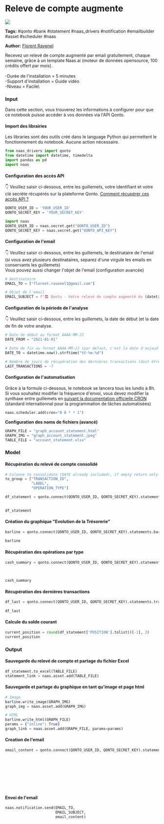 # Releve de compte augmente

[![](https://naasai-public.s3.eu-west-3.amazonaws.com/open\_in\_naas.svg)](https://app.naas.ai/user-redirect/naas/downloader?url=https://raw.githubusercontent.com/jupyter-naas/awesome-notebooks/master/Qonto/Qonto\_Releve\_de\_compte\_augmente.ipynb)

**Tags:** #qonto #bank #statement #naas\_drivers #notification #emailbuilder #asset #scheduler #naas

**Author:** [Florent Ravenel](https://www.linkedin.com/in/florent-ravenel/)

Recevez un relevé de compte augmenté par email gratuitement, chaque semaine, grâce à un template Naas.ai (moteur de données opensource, 100 crédits offert par mois).\
\
\-Durée de l'installation = 5 minutes\
\-Support d'installation = Guide vidéo\
\-Niveau = Facile\


### Input

Dans cette section, vous trouverez les informations à configurer pour que ce notebook puisse accéder à vos données via l'API Qonto.

#### Import des librairies

Les libraries sont des outils créé dans le language Python qui permettent le fonctionnement du notebook. Aucune action nécessaire.

```python
from naas_drivers import qonto
from datetime import datetime, timedelta
import pandas as pd
import naas
```

#### Configuration des accès API

👇 Veuillez saisir ci-dessous, entre les guillemets, votre identifiant et votre clé secrète récupérés sur la plateforme Qonto. [Comment récupérer ces accès API ?](https://www.notion.so/naas-official/Qonto-driver-Get-your-credentials-0cc97828b4e7467c8bfbcf704a77e5f4)

```python
QONTO_USER_ID = 'YOUR_USER_ID'
QONTO_SECRET_KEY = 'YOUR_SECRET_KEY'
```

```python
import naas
QONTO_USER_ID = naas.secret.get("QONTO_USER_ID")
QONTO_SECRET_KEY = naas.secret.get("QONTO_API_KEY")
```

#### Configuration de l'email

👇 Veuillez saisir ci-dessous, entre les guillemets, le destinataire de l'email (si vous avez plusieurs destinataires, separez d'une virgule les emails en conservants les guillemets)\
Vous pouvez aussi changer l'objet de l'email (configuration avancée)

```python
# Destinataire
EMAIL_TO = ["florent.ravenel1@gmail.com"]

# Objet de l'email
EMAIL_SUBJECT = f"🏛️ Qonto - Votre relevé de compte augmenté du {datetime.now().strftime('%d/%m/%Y')}"
```

#### Configuration de la période de l'analyse

👇 Veuillez saisir ci-dessous, entre les guillemets, la date de début (et la date de fin de votre analyse.

```python
# Date de début au format AAAA-MM-JJ
DATE_FROM = "2021-01-01"

# Date de fin au format AAAA-MM-JJ (par defaut, c'est la date d'aujoud'hui qui est selectionnée)
DATE_TO = datetime.now().strftime("%Y-%m-%d")

# Nombre de jours de récupération des dernières transactions (doit être un chiffre négatif)
LAST_TRANSACTIONS = -7
```

#### Configuration de l'automatisation

Grâce à la formule ci-dessous, le notebook se lancera tous les lundis à 8h.\
Si vous souhaitez modifier la fréquence d'envoi, vous devez modifier la synthaxe entre guillemets en [suivant la documentation officielle CRON](https://crontab.guru/) (standard internationnal pour la programmation de tâches automatisées)

```python
naas.scheduler.add(cron="0 8 * * 1")
```

**Configuration des noms de fichiers (avancé)**

```python
GRAPH_FILE = "graph_account_statement.html"
GRAPH_IMG = "graph_account_statement.jpeg"
TABLE_FILE = "account_statement.xlsx"
```

### Model

#### Récupération du relevé de compte consolidé

```python
# Colonne to consolidate (DATE already included), if empty return only DATE, AMOUNT, POSITION
to_group = ["TRANSACTION_ID",
            "LABEL",
            "OPERATION_TYPE"]

df_statement = qonto.connect(QONTO_USER_ID, QONTO_SECRET_KEY).statements.get(to_group=to_group,
                                                                             date_from=DATE_FROM,
                                                                             date_to=DATE_TO)
df_statement
```

#### Création du graphique "Evolution de la Trésorerie"

```python
barline = qonto.connect(QONTO_USER_ID, QONTO_SECRET_KEY).statements.barline(date_from=DATE_FROM,
                                                                            date_to=DATE_TO)
barline
```

#### Récupération des opérations par type

```python
cash_summary = qonto.connect(QONTO_USER_ID, QONTO_SECRET_KEY).statements.summary(summary_type="OPERATION_TYPE",
                                                                                 language="FR",
                                                                                 date_from=DATE_FROM,
                                                                                 date_to=DATE_TO)
cash_summary
```

#### Récupération des dernières transactions

```python
df_last = qonto.connect(QONTO_USER_ID, QONTO_SECRET_KEY).statements.transactions(date_from=LAST_TRANSACTIONS,
                                                                                 date_to=DATE_TO)
df_last
```

#### Calcule du solde courant

```python
current_position = round(df_statement['POSITION'].tolist()[-1], 2)
current_position
```

### Output

#### Sauvegarde du relevé de compte et partage du fichier Excel

```python
df_statement.to_excel(TABLE_FILE)
statement_link = naas.asset.add(TABLE_FILE)
```

#### Sauvegarde et partage du graphique en tant qu'image et page html

```python
# Image
barline.write_image(GRAPH_IMG)
graph_img = naas.asset.add(GRAPH_IMG)

# HTML
barline.write_html(GRAPH_FILE)
params = {"inline": True}
graph_link = naas.asset.add(GRAPH_FILE, params=params)
```

#### Creation de l'email

```python
email_content = qonto.connect(QONTO_USER_ID, QONTO_SECRET_KEY).statements.email(DATE_FROM,
                                                                                DATE_TO,
                                                                                current_position,
                                                                                graph_img,
                                                                                graph_link,
                                                                                cash_summary,
                                                                                LAST_TRANSACTIONS,
                                                                                df_last,
                                                                                statement_link)
```

#### Envoi de l'email

```python
naas.notification.send(EMAIL_TO,
                       EMAIL_SUBJECT,
                       email_content)
```
